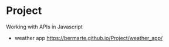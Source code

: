 # Project
Working with APIs in Javascript
- weather app https://bermarte.github.io/Project/weather_app/
